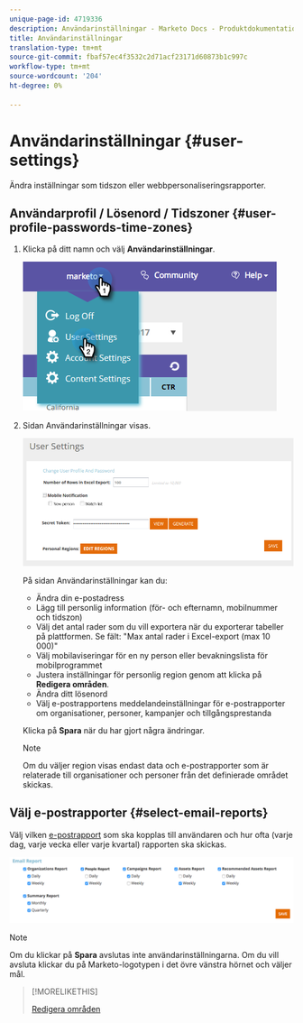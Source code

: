 ```yaml
---
unique-page-id: 4719336
description: Användarinställningar - Marketo Docs - Produktdokumentation
title: Användarinställningar
translation-type: tm+mt
source-git-commit: fbaf57ec4f3532c2d71acf23171d60873b1c997c
workflow-type: tm+mt
source-wordcount: '204'
ht-degree: 0%

---
```



# Användarinställningar {#user-settings}

Ändra inställningar som tidszon eller webbpersonaliseringsrapporter.

## Användarprofil / Lösenord / Tidszoner {#user-profile-passwords-time-zones}

1. Klicka på ditt namn och välj **Användarinställningar**.

   ![](assets/one.png)

1. Sidan Användarinställningar visas.

   ![](assets/two.png)

   På sidan Användarinställningar kan du:

   * Ändra din e-postadress
   * Lägg till personlig information (för- och efternamn, mobilnummer och tidszon)
   * Välj det antal rader som du vill exportera när du exporterar tabeller på plattformen. Se fält: &quot;Max antal rader i Excel-export (max 10 000)&quot;
   * Välj mobilaviseringar för en ny person eller bevakningslista för mobilprogrammet
   * Justera inställningar för personlig region genom att klicka på **Redigera områden**.
   * Ändra ditt lösenord
   * Välj e-postrapportens meddelandeinställningar för e-postrapporter om organisationer, personer, kampanjer och tillgångsprestanda

   Klicka på **Spara** när du har gjort några ändringar.

   >[!NOTE]
   >
   >Om du väljer region visas endast data och e-postrapporter som är relaterade till organisationer och personer från det definierade området skickas.

## Välj e-postrapporter {#select-email-reports}

Välj vilken [e-postrapport](/help/marketo/product-docs/web-personalization/reporting-for-web-personalization/email-reports.md) som ska kopplas till användaren och hur ofta (varje dag, varje vecka eller varje kvartal) rapporten ska skickas.

![](assets/three.png)

>[!NOTE]
>
>Om du klickar på **Spara** avslutas inte användarinställningarna. Om du vill avsluta klickar du på Marketo-logotypen i det övre vänstra hörnet och väljer mål.

>[!MORELIKETHIS]
>
>[Redigera områden](/help/marketo/product-docs/web-personalization/getting-started/edit-regions.md)
